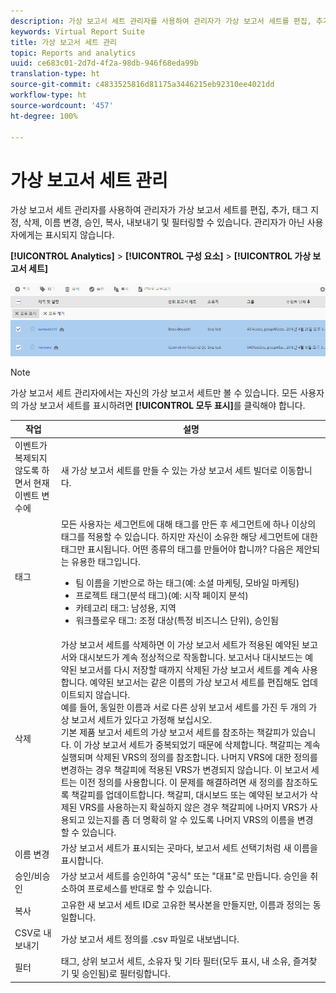 ```yaml
---
description: 가상 보고서 세트 관리자를 사용하여 관리자가 가상 보고서 세트를 편집, 추가, 태그 지정, 삭제, 이름 변경, 승인, 복사, 내보내기 및 필터링할 수 있습니다. 관리자가 아닌 사용자에게는 표시되지 않습니다.
keywords: Virtual Report Suite
title: 가상 보고서 세트 관리
topic: Reports and analytics
uuid: ce683c01-2d7d-4f2a-98db-946f68eda99b
translation-type: ht
source-git-commit: c4833525816d81175a3446215eb92310ee4021dd
workflow-type: ht
source-wordcount: '457'
ht-degree: 100%

---
```



# 가상 보고서 세트 관리

가상 보고서 세트 관리자를 사용하여 관리자가 가상 보고서 세트를 편집, 추가, 태그 지정, 삭제, 이름 변경, 승인, 복사, 내보내기 및 필터링할 수 있습니다. 관리자가 아닌 사용자에게는 표시되지 않습니다.

**[!UICONTROL Analytics]** > **[!UICONTROL 구성 요소]** > **[!UICONTROL 가상 보고서 세트]**

![](assets/vrs-manage.png)

>[!NOTE]
>
>가상 보고서 세트 관리자에서는 자신의 가상 보고서 세트만 볼 수 있습니다. 모든 사용자의 가상 보고서 세트를 표시하려면 **[!UICONTROL 모두 표시]**&#x200B;를 클릭해야 합니다.

| 작업 | 설명 |
|--- |--- |
| 이벤트가 복제되지 않도록 하면서 현재 이벤트 변수에  | 새 가상 보고서 세트를 만들 수 있는 가상 보고서 세트 빌더로 이동합니다. |
| 태그 | 모든 사용자는 세그먼트에 대해 태그를 만든 후 세그먼트에 하나 이상의 태그를 적용할 수 있습니다. 하지만 자신이 소유한 해당 세그먼트에 대한 태그만 표시됩니다. 어떤 종류의 태그를 만들어야 합니까? 다음은 제안되는 유용한 태그입니다.<ul><li>팀 이름을 기반으로 하는 태그(예: 소셜 마케팅, 모바일 마케팅)</li><li>프로젝트 태그(분석 태그)(예: 시작 페이지 분석)</li><li>카테고리 태그: 남성용, 지역</li><li>워크플로우 태그: 조정 대상(특정 비즈니스 단위), 승인됨</li></ul> |
| 삭제 | 가상 보고서 세트를 삭제하면 이 가상 보고서 세트가 적용된 예약된 보고서와 대시보드가 계속 정상적으로 작동합니다. 보고서나 대시보드는 예약된 보고서를 다시 저장할 때까지 삭제된 가상 보고서 세트를 계속 사용합니다.  예약된 보고서는 같은 이름의 가상 보고서 세트를 편집해도 업데이트되지 않습니다.<br>예를 들어, 동일한 이름과 서로 다른 상위 보고서 세트를 가진 두 개의 가상 보고서 세트가 있다고 가정해 보십시오.<br>기본 제품 보고서 세트의 가상 보고서 세트를 참조하는 책갈피가 있습니다. 이 가상 보고서 세트가 중복되었기 때문에 삭제합니다. 책갈피는 계속 실행되며 삭제된 VRS의 정의를 참조합니다. 나머지 VRS에 대한 정의를 변경하는 경우 책갈피에 적용된 VRS가 변경되지 않습니다. 이 보고서 세트는 이전 정의를 사용합니다. 이 문제를 해결하려면 새 정의를 참조하도록 책갈피를 업데이트합니다. 책갈피, 대시보드 또는 예약된 보고서가 삭제된 VRS를 사용하는지 확실하지 않은 경우 책갈피에 나머지 VRS가 사용되고 있는지를 좀 더 명확히 알 수 있도록 나머지 VRS의 이름을 변경할 수 있습니다. |
| 이름 변경 | 가상 보고서 세트가 표시되는 곳마다, 보고서 세트 선택기처럼 새 이름을 표시합니다. |
| 승인/비승인 | 가상 보고서 세트를 승인하여 &quot;공식&quot; 또는 &quot;대표&quot;로 만듭니다. 승인을 취소하여 프로세스를 반대로 할 수 있습니다. |
| 복사 | 고유한 새 보고서 세트 ID로 고유한 복사본을 만들지만, 이름과 정의는 동일합니다. |
| CSV로 내보내기 | 가상 보고서 세트 정의를 .csv 파일로 내보냅니다. |
| 필터 | 태그, 상위 보고서 세트, 소유자 및 기타 필터(모두 표시, 내 소유, 즐겨찾기 및 승인됨)로 필터링합니다. |
